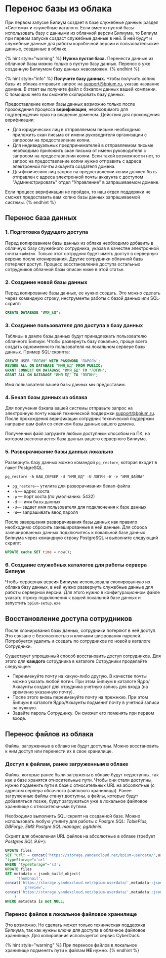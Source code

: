 # Перенос базы из облака

При первом запуске Бипиум создает в базе служебные данные: раздел «Система» и служебные каталоги. Если вместо пустой базы использовать базу с данными из облачной версии Бипиума, то Бипиум при первом запуске создаст служебные данные в ней. В ней будут и служебные данные для работы коробочной версии и пользовательские данные, созданные в облаке.

{% hint style="warning" %}
**Нужна пустая база.** Перенести данные из облачной базы можно только в пустую базу данных. Перенос в уже созданную Бипиумом базу данных невозможен.
{% endhint %}

{% hint style="info" %}
**Получите базу данных.** Чтобы получить копию базы из облака отправьте запрос на [support@bpium.ru](mailto:support@bpium.ru), указав название домена. В ответ вы получите файл с бэкапом данных вашей компании. С помощью него вы сможете скопировать базу данных.

Предоставление копии базы данных возможно только после прохождения процесса **верификации**, необходимого для подтверждения прав на владение доменом. Действия для прохождения верификации:

* Для юридических лиц в отправляемом письме необходимо приложить скан письма от имени руководителя организации с запросом на предоставление копии.
* Для индивидуальных предпринимателей в отправляемом письме необходимо приложить скан письма от имени руководителя с запросом на предоставлении копии. Если такой возможности нет, то запрос на предоставление копии нужно отправить с адреса электронной почты аккаунта создателя домена.
* Для физических лиц запрос на предоставлении копии должен быть отправлен с адреса электронной почты аккаунта с доступом "Администрировать" отдел "Управление" в запрашиваемом домене.

Если процесс верификации не пройден, то наш отдел поддержки не сможет предоставить вам копию базы данных запрашиваемой системы.
{% endhint %}

## **Перенос база данных**

### **1. Подготовка будущего доступа**

Перед копированием базы данных из облака необходимо добавить в облачную базу служебного сотрудника, указав в качестве электронной почты «`admin`». Только этот сотрудник будет иметь доступ в серверную версию после клонирования. Другие сотрудники облачной базы потеряют доступ. Процесс восстановление доступа остальных сотрудников облачной базы описан ниже в этой статье.



### 2. Создание новой базы данных

Перед копирование базы данных, ее нужно создать. Это можно сделать через командную строку, инструменты работы с базой данных или SQL-скрипт:

```sql
CREATE DATABASE "ИМЯ_БД";
```

###

### 3. Создание пользователя для доступа в базу данных

Таблицы в дампе базы данных будут принадлежать пользователю облачного Бипиум. Чтобы развернуть базу локально, проще всего создать одноименного пользователя на локальном сервере базы данных. Пример SQL-скрипта:

```sql
CREATE USER "ЛОГИН" WITH PASSWORD 'ПАРОЛЬ';
REVOKE ALL ON DATABASE "ИМЯ_БД" FROM PUBLIC;
GRANT CONNECT ON DATABASE "ИМЯ_БД" TO "ЛОГИН";
GRANT ALL ON DATABASE "ИМЯ_БД" TO "ЛОГИН";
```

Имя пользователя вашей базы данных мы предоставим.



### 4. Бекап базы данных из облака

Для получения бэкапа вашей системы отправьте запрос на электронную почту нашей технической поддержки [support@bpium.ru](mailto:support@bpium.ru). После прохождения верификации сотрудник технической поддержки направит вам файл со слепком базы данных вашего домена.

Полученный файл загрузите любым доступным способом на ПК, на котором располагается база данных вашего серверного Бипиума.



### 5. Разворачивание базы данных локально

Развернуть базу данных можно командой `pg_restore`, которая входит в пакет PostgreSQL.

```
pg_restore -h ВАШ_СЕРВЕР -d "ИМЯ_БД" -U ЛОГИН -W -v "ИМЯ_ФАЙЛА"
```

* `pg_restore`— утилита для разворачивания бекап-файла
* `-h` — адрес хоста
* `-p` — порт хоста (по умолчанию: 5432)
* `-d` — имя базы данных
* `-U`— задает имя пользователя для подключения к базе данных
* `-W`— запрашивать ввод пароля

После завершения разворачивания базы данных как правило необходимо сбросить закешированные в ней данные. Для сброса закешированных данных подключитесь к локальной базе данных Бипиума через командную строку PostgreSQL и выполните следующий скрипт:

```sql
UPDATE cache SET time = now();
```



### 6. Создание служебных каталогов для работы сервера Бипиум

Чтобы серверная версия Бипиума использовала скопированную из облака базу данных, в ней нужно развернуть служебные данные для работы серверной версии. Для этого нужно в конфигурационном файле указать строку подключения к вашей локальной базе данных и запустить  `bpium-setup.exe`

## **Восстановление доступа сотрудников**

После клонирования базы данных, сотрудники потеряют в неё доступ. Это связано с безопасностью и ключами шифрования паролей. Потребуется удалить и создать по сотрудников по новой в каталоге Сотрудники.&#x20;

Существует упрощенный способ восстановить доступ сотрудников. Для этого для **каждого** сотрудника в каталоге Сотрудники проделайте следующее:

* Переименуйте почту на какую-либо другую. В качестве почты можно указать любой логин. При этом Бипиум в каталоге Ядро/Аккаунты создаст для отрудника учетную запись для входа (на временно указанную почту).
* После этого вновь переименуйте почту на прежнюю. При этом Бипиум в каталоге Ядро/Аккаунты подменит почту в учетной записи на нужную.
* Задайте пароль Сотруднику. Он сможет его поменять при первом входе.

## Перенос файлов из облака

Файлы, загруженные в облако не будут доступны. Можно восстановить к ним доступ или перенести их в свое хранилище.

### Доступ к файлам, ранее загруженным в облаке

Файлы, которые ранее были загружены в облаке будут недоступны, так как в базе хранятся относительные пути. Чтобы они стали доступны, нужно подменить пути в базе с относительных URL на абсолютные (с адресом сервера облачного файлового хранилища). Ранее загруженные файлы станут доступны, а файлы, которые будут добавляться позже, будут загружаться уже в локальное файловое хранилище с относительными путями.

Необходимо выполнить SQL-скрипт на созданной базе. Можно использовать любую утилиту для работы с _Postgre SQL: TablePlus, DBForge, EMS Postgre SQL manager, pgAdmin._

Скрипт для обновления URL файлов на абсолютные в облаке (требует _Postgres SQL 9.6+_):

```sql
UPDATE files
SET "url" = concat('https://storage.yandexcloud.net/bpium-userdata/',url),
"typeStorage"='url'
WHERE "typeStorage"='s3';
UPDATE files
SET metadata = jsonb_build_object(
     'thumbnail', 
concat('https://storage.yandexcloud.net/bpium-userdata/',metadata::json->>'thumbnail'),
        'preview', 
concat('https://storage.yandexcloud.net/bpium-userdata/',metadata::json->>'preview')
    )
WHERE metadata is not NULL;
```



### Перенос файлов в локальное файловое хранилище

Это возможно. Но сделать может только техническая поддержка Бипиума, так как нужны ключи для доступа в облачное файловое хранилище. Для копирования используется сервис CyberDuck.

{% hint style="warning" %}
При переносе файлов в локальное хранилище подменять пути к файлам **НЕ** нужно.
{% endhint %}
